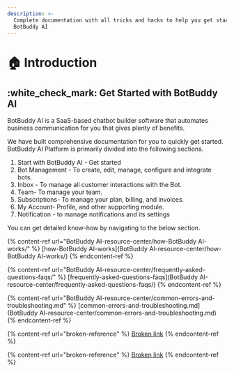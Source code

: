```yaml
---
description: >-
  Complete documentation with all tricks and hacks to help you get started with
  BotBuddy AI
---
```


# 🏠 Introduction

## :white\_check\_mark: Get Started with BotBuddy AI

BotBuddy AI is a SaaS-based chatbot builder software that automates business communication for you that gives plenty of benefits.

We have built comprehensive documentation for you to quickly get started. BotBuddy AI Platform is primarily divided into the following sections.

1. Start with BotBuddy AI - Get started
2. Bot Management - To create, edit, manage, configure and integrate bots.
3. Inbox - To manage all customer interactions with the Bot.
4. Team- To manage your team.
5. Subscriptions- To manage your plan, billing, and invoices.
6. My Account- Profile, and other supporting module.
7. Notification - to manage notifications and its settings

You can get detailed know-how by navigating to the below section.

{% content-ref url="BotBuddy AI-resource-center/how-BotBuddy AI-works/" %}
[how-BotBuddy AI-works](BotBuddy AI-resource-center/how-BotBuddy AI-works/)
{% endcontent-ref %}

{% content-ref url="BotBuddy AI-resource-center/frequently-asked-questions-faqs/" %}
[frequently-asked-questions-faqs](BotBuddy AI-resource-center/frequently-asked-questions-faqs/)
{% endcontent-ref %}

{% content-ref url="BotBuddy AI-resource-center/common-errors-and-troubleshooting.md" %}
[common-errors-and-troubleshooting.md](BotBuddy AI-resource-center/common-errors-and-troubleshooting.md)
{% endcontent-ref %}

{% content-ref url="broken-reference" %}
[Broken link](broken-reference)
{% endcontent-ref %}

{% content-ref url="broken-reference" %}
[Broken link](broken-reference)
{% endcontent-ref %}
